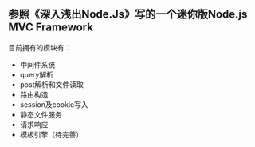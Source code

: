 ## 参照《深入浅出Node.Js》写的一个迷你版Node.js MVC Framework

目前拥有的模块有：

* 中间件系统
* query解析
* post解析和文件读取
* 路由构造
* session及cookie写入
* 静态文件服务
* 请求响应
* 模板引擎（待完善）
